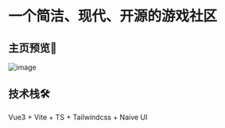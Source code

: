 # 一个简洁、现代、开源的游戏社区

## 主页预览👀

![image](https://user-images.githubusercontent.com/55039022/197743981-e24127a0-03e4-4921-b4be-3bb9855fc93a.png)



## 技术栈🛠

Vue3 + Vite + TS + Tailwindcss + Naive UI
